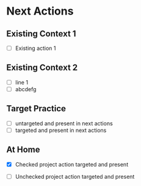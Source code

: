 # Next Actions

## Existing Context 1

- [ ] Existing action 1 [](exisacti)

## Existing Context 2

- [ ] line 1 [](asdfasdf)
- [ ] abcdefg [](ASDFASDF)

## Target Practice

- [ ] untargeted and present in next actions [](ntarpres)
- [ ] targeted and present in next actions [](targpres)

## At Home

- [x] Checked project action targeted and present [](prchtapr)
- [ ] Unchecked project action targeted and present [](pruntapr)

